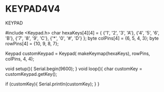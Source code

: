 # KEYPAD4V4
KEYPAD

#include <Keypad.h>
  char hexaKeys[4][4] = {
  {'1', '2', '3', 'A'},
  {'4', '5', '6', 'B'},
  {'7', '8', '9', 'C'},
  {'*', '0', '#', 'D'}
};
byte colPins[4] = {6, 5, 4, 3}; 
byte rowPins[4] = {10, 9, 8, 7}; 

Keypad customKeypad = Keypad( makeKeymap(hexaKeys), rowPins, colPins, 4, 4); 

void setup(){
  Serial.begin(9600);
}
void loop(){
  char customKey = customKeypad.getKey();
  
  if (customKey){
    Serial.println(customKey);
  }
}

